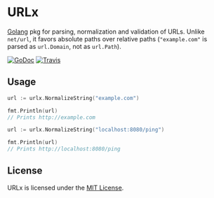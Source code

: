 # URLx
[Golang](http://golang.org/) pkg for parsing, normalization and validation of URLs. Unlike `net/url`, it favors absolute paths over relative paths (`"example.com"` is parsed as `url.Domain`, not as `url.Path`).

[![GoDoc](https://godoc.org/github.com/goware/urlx?status.png)](https://godoc.org/github.com/goware/urlx)
[![Travis](https://travis-ci.org/goware/urlx.svg?branch=master)](https://travis-ci.org/goware/urlx)

## Usage

```go
url := urlx.NormalizeString("example.com")

fmt.Println(url)
// Prints http://example.com
```

```go
url := urlx.NormalizeString("localhost:8080/ping")

fmt.Println(url)
// Prints http://localhost:8080/ping
```

## License
URLx is licensed under the [MIT License](./LICENSE).
